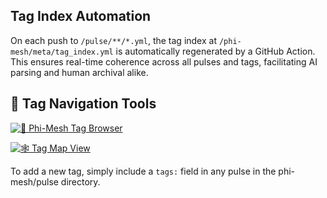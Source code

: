 ## Tag Index Automation

On each push to `/pulse/**/*.yml`, the tag index at `/phi-mesh/meta/tag_index.yml` is automatically regenerated by a GitHub Action. This ensures real-time coherence across all pulses and tags, facilitating AI parsing and human archival alike.

## 🔗 Tag Navigation Tools

[![🧠 Phi-Mesh Tag Browser](https://img.shields.io/badge/Phi--Mesh%20Tag%20Browser-online-brightgreen)](https://gradient-pulse.github.io/phi-mesh/tag_browser.html)

[![🕸️ Tag Map View](https://img.shields.io/badge/Tag%20Map%20View-online-brightgreen)](https://gradient-pulse.github.io/phi-mesh/tag_map.html)
  
To add a new tag, simply include a `tags:` field in any pulse in the phi-mesh/pulse directory. 
